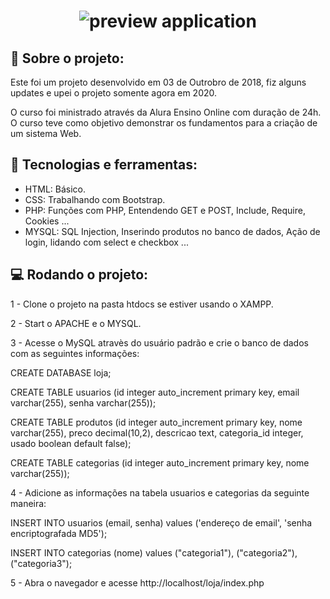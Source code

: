 <h1 align="center">
    <img alt="preview application" src= "https://imgur.com/LWsC853.png width="400px"/>
</h1>

## :book: Sobre o projeto:

<p> Este foi um projeto desenvolvido em 03 de Outrobro de 2018, fiz alguns updates e upei o projeto somente agora em 2020.

O curso foi ministrado através da Alura Ensino Online com duração de 24h. 
O curso teve como objetivo demonstrar os fundamentos para a criação de um sistema Web.
</p>

 ## :iphone: Tecnologias e ferramentas:

 <ul>
  <li>HTML: Básico.</li>
  <li>CSS: Trabalhando com Bootstrap.</li>
  <li>PHP: Funções com PHP, Entendendo GET e POST, Include, Require, Cookies ...</li>
  <li>MYSQL: SQL Injection, Inserindo produtos no banco de dados, Ação de login, lidando com select e checkbox ...</li>
 </ul>
 
## :computer: Rodando o projeto:

1 - Clone o projeto na pasta htdocs se estiver usando o XAMPP.

2 - Start o APACHE e o MYSQL.

3 - Acesse o MySQL atravès do usuário padrão e crie o banco de dados com as seguintes informações:

CREATE DATABASE loja;

CREATE TABLE usuarios (id integer auto_increment primary key, email varchar(255), senha varchar(255));

CREATE TABLE produtos (id integer auto_increment primary key, nome varchar(255), preco decimal(10,2), descricao text, categoria_id integer, usado boolean default false);

CREATE TABLE categorias (id integer auto_increment primary key, nome varchar(255));

4 - Adicione as informações na tabela usuarios e categorias da seguinte maneira:

INSERT INTO usuarios (email, senha) values ('endereço de email', 'senha encriptografada MD5');

INSERT INTO categorias (nome) values ("categoria1"), ("categoria2"), ("categoria3");

5 - Abra o navegador e acesse http://localhost/loja/index.php


